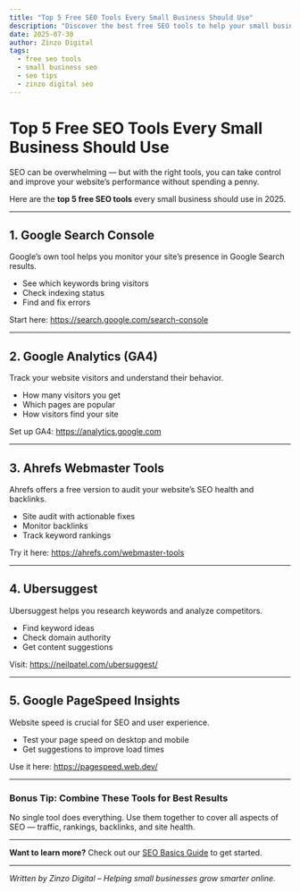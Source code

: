 ```yaml
---
title: "Top 5 Free SEO Tools Every Small Business Should Use"
description: "Discover the best free SEO tools to help your small business improve website traffic and rankings without spending a dime."
date: 2025-07-30
author: Zinzo Digital
tags:
  - free seo tools
  - small business seo
  - seo tips
  - zinzo digital seo
---
```


# Top 5 Free SEO Tools Every Small Business Should Use

SEO can be overwhelming — but with the right tools, you can take control and improve your website’s performance without spending a penny.

Here are the **top 5 free SEO tools** every small business should use in 2025.

---

## 1. Google Search Console

Google’s own tool helps you monitor your site’s presence in Google Search results.

- See which keywords bring visitors  
- Check indexing status  
- Find and fix errors  

Start here: <a href="https://search.google.com/search-console" target="_blank" rel="nofollow noopener noreferrer">https://search.google.com/search-console</a>

---

## 2. Google Analytics (GA4)

Track your website visitors and understand their behavior.

- How many visitors you get  
- Which pages are popular  
- How visitors find your site  

Set up GA4: <a href="https://analytics.google.com" target="_blank" rel="nofollow noopener noreferrer">https://analytics.google.com</a>

---

## 3. Ahrefs Webmaster Tools

Ahrefs offers a free version to audit your website’s SEO health and backlinks.

- Site audit with actionable fixes  
- Monitor backlinks  
- Track keyword rankings  

Try it here: <a href="https://ahrefs.com/webmaster-tools" target="_blank" rel="nofollow noopener noreferrer">https://ahrefs.com/webmaster-tools</a>

---

## 4. Ubersuggest

Ubersuggest helps you research keywords and analyze competitors.

- Find keyword ideas  
- Check domain authority  
- Get content suggestions  

Visit: <a href="https://neilpatel.com/ubersuggest/" target="_blank" rel="nofollow noopener noreferrer">https://neilpatel.com/ubersuggest/</a>

---

## 5. Google PageSpeed Insights

Website speed is crucial for SEO and user experience.

- Test your page speed on desktop and mobile  
- Get suggestions to improve load times  

Use it here: <a href="https://pagespeed.web.dev/" target="_blank" rel="nofollow noopener noreferrer">https://pagespeed.web.dev/</a>

---

### Bonus Tip: Combine These Tools for Best Results

No single tool does everything. Use them together to cover all aspects of SEO — traffic, rankings, backlinks, and site health.

---

**Want to learn more?** Check out our <a href="https://sites.google.com/view/zinzodigital/blog/seo-basics" target="_blank" rel="nofollow noopener noreferrer">SEO Basics Guide</a> to get started.

---

*Written by Zinzo Digital – Helping small businesses grow smarter online.*
